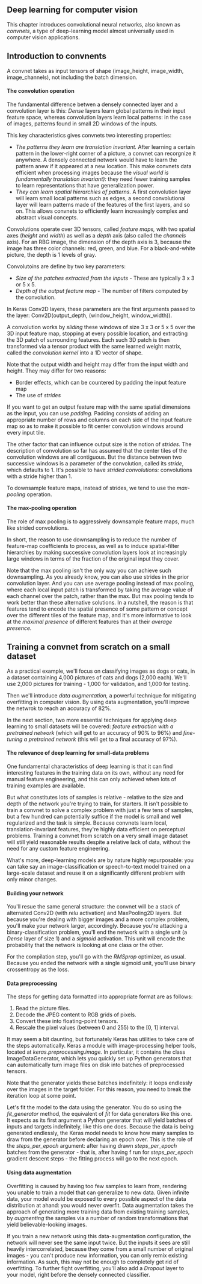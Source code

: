 ## Deep learning for computer vision
This chapter introduces convolutional neural networks, also known as *convnets*, a type of deep-learning model almost universally used in computer vision applications.
## Introduction to convnents
A convnet takes as input tensors of shape (image_height, image_width, image_channels), not including the batch dimension.
#### The convolution operation
The fundamental difference betwen a densely connected layer and a convolution layer is this: *Dense* layers learn global patterns in their input feature space, whereas
convolution layers learn local patterns: in the case of images, patterns found in small 2D windows of the inputs.

This key characteristics gives convnets two interesting properties:
* *The patterns they learn are translation invariant.* After learning a certain pattern in the lower-right corner of a picture, a convnet can recorgnize it anywhere. A
densely connected network would have to learn the pattern anew if it appeared at a new location. This make convnets data efficient when processing images because the
*visual world is fundamentally translation invariant):* they need fewer training samples to learn representations that have generalization power.
* *They can learn spatial hierarchies of patterns.* A first convolution layer will learn small local patterns such as edges, a second convolutional layer will learn patterns
made of the features of the first layers, and so on. This allows convnets to efficiently learn increasingly complex and abstract visual concepts.

Convolutions operate over 3D tensors, called *feature maps,* with two spatial axes (*height* and *width*) as well as a *depth* axis (also called the *channels* axis). For an
RBG image, the dimension of the depth axis is 3, because the image has three color channels: red, green, and blue. For a black-and-white picture, the depth is 1 levels of gray.

Convolutoins are define by two key parameters:
* *Size of the patches extracted from the inputs* - These are typically 3 x 3 or 5 x 5.
* *Depth of the output feature map* - The number of filters computed by the convolution.

In Keras Conv2D layers, these parameters are the first arguments passed to the layer: Conv2D(output_depth, (window_height, window_width)).

A convolution works by *sliding* these windows of size 3 x 3 or 5 x 5 over the 3D input feature map, stopping at every possible location, and extracting the 3D patch of
surrounding features. Each such 3D patch is then transformed via a tensor product with the same learned weight matrix, called the *convolution kernel* into a 1D vector of
shape.

Note that the output width and height may differ from the input width and height. They may differ for two reasons:
* Border effects, which can be countered by padding the input feature map
* The use of *strides*

If you want to get an output feature map with the same spatial dimensions as the input, you can use *padding.* Padding consists of adding an appropriate number of rows and
columns on each side of the input feature map so as to make it possible to fit center convolution windows around every input tile.

The other factor that can influence output size is the notion of *strides.* The description of convolution so far has assumed that the center tiles of the convolution
windows are all contiguous. But the distance between two successive windows is a parameter of the convolution, called its *stride*, which defaults to 1. It's possible to
have *strided convolutions:* convolutions with a stride higher than 1.

To downsample feature maps, instead of strides, we tend to use the *max-pooling* operation.
#### The max-pooling operation
The role of max pooling is to aggressively downsample feature maps, much like strided convolutions.

In short, the reason to use downsampling is to reduce the number of feature-map coefficients to process, as well as to induce spatial-filter hierarchies by making successive
convolution layers look at increasingly large windows in terms of the fraction of the original input they cover.

Note that the max pooling isn't the only way you can achieve such downsampling. As you already know, you can also use strides in the prior convolution layer. And you can use
average pooling instead of max pooling, where each local input patch is transformed by taking the average value of each channel over the patch, rather than the max. But max
pooling tends to work better than these alternative solutions. In a nutshell, the reason is that features tend to encode the spatial presence of some pattern or concept over
the different tiles of the feature map, and it's more informative to look at the *maximal presence* of different features than at their *average presence.*

## Training a convnet from scratch on a small dataset
As a practical example, we'll focus on classifying images as dogs or cats, in a dataset containing 4,000 pictures of cats and dogs (2,000 each). We'll use 2,000 pictures
for training - 1,000 for validation, and 1,000 for testing.

Then we'll introduce *data augmentation,* a powerful technique for mitigating overfitting in computer vision. By using data augmentation, you'll improve the netwrok to reach
an accuracy of 82%.

In the next section, two more essential techniques for applying deep learning to small datasets will be covered: *feature extraction with a pretrained network* (which will
get to an accuracy of 90% to 96%) and *fine-tuning a pretrained network* (this will get to a final accuracy of 97%).
#### The relevance of deep learning for small-data problems
One fundamental characteristics of deep learning is that it can find interesting features in the training data on its own, without any need for manual feature engineering,
and this can only achieved when lots of training examples are available.

But what constitutes lots of samples is relative - relative to the size and depth of the network you're trying to train, for starters. It isn't possible to train a convnet
to solve a complex problem with just a few tens of samples, but a few hundred can potentially suffice if the model is small and well regularized and the task is simple.
Because convnets learn local, translation-invariant features, they're highly data efficient on perceptual problems. Training a convnet from scratch on a very small image
dataset will still yield reasonable results despite a relative lack of data, without the need for any custom feature engineering.

What's more, deep-learning models are by nature highly repurposable: you can take say an image-classification or speech-to-text model trained on a large-scale dataset and
reuse it on a significantly different problem with only minor changes.
#### Building your network
You'll resue the same general structure: the convnet will be a stack of alternated Conv2D (with *relu* activation) and MaxPooling2D layers. But because you're dealing with
bigger images and a more complex problem, you'll make your network larger, accordingly. Because you're attacking a binary-classification problem, you'll end the network with
a single unit (a *Dense* layer of size 1) and a *sigmoid* activation. This unit will encode the probability that the network is looking at one class or the other.

For the compilation step, you'll go with the *RMSprop* optimizer, as usual. Because you ended the network with a single sigmoid unit, you'll use binary crossentropy as the
loss.
#### Data preprocessing
The steps for getting data formatted into appropriate format are as follows:
1. Read the picture files.
2. Decode the JPEG content to RGB grids of pixels.
3. Convert these into floating-point tensors.
4. Rescale the pixel values (between 0 and 255) to the [0, 1] interval.

It may seem a bit daunting, but fortunately Keras has utilities to take care of the steps automatically. Keras a module with image-processing helper tools, located at
*keras.preprocessing.image.* In particular, it contains the class ImageDataGenerator, which lets you quickly set up Python generators that can automatically turn image files
on disk into batches of preprocessed tensors.

Note that the generator yields these batches indefinitely: it loops endlessly over the images in the target folder. For this reason, you need to break the iteration loop at
some point.

Let's fit the model to the data using the generator. You do so using the *fit_generator* method, the equivalent of *fit* for data generators like this one. It expects as its
first argument a Python generator that will yield batches of inputs and targets indefinitely, like this one does. Because the data is being generated endlessly, the Keras
model needs to know how many samples to draw from the generator before declaring an epoch over. This is the role of the *steps_per_epoch* argument: after having drawn
*steps_per_epoch* batches from the generator - that is, after having f run for *steps_per_epoch* gradient descent steps - the fitting process will go to the next epoch.
#### Using data augmentation
Overfitting is caused by having too few samples to learn from, rendering you unable to train a model that can generalize to new data. Given infinite data, your model would
be exposed to every possible aspect of the data distribution at ahand: you would never overfit. Data augmentation takes the approach of generating more training data from
existing training samples, by *augmenting* the samples via a number of random transformations that yield believable-looking images.

If you train a new network using this data-augmentation configuration, the network will never see the same input twice. But the inputs it sees are still heavily
intercorrelated, because they come from a small number of original images - you can't produce new information, you can only remix existing information. As such, this may
not be enough to completely get rid of overfitting. To further fight overfitting, you'll also add a *Dropout* layer to your model, right before the densely connected
classifier.
